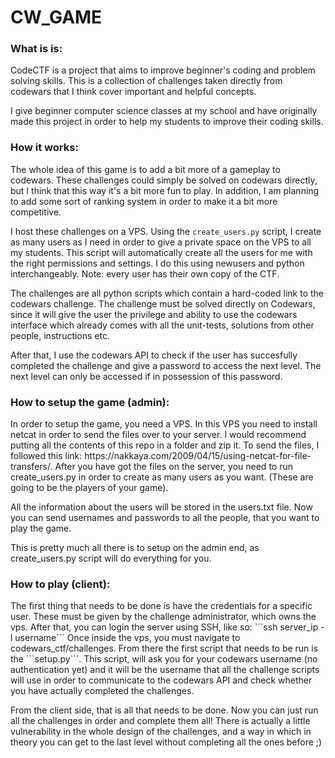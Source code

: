 <h1> CW_GAME </h1>

<h3> What is is: </h3>
CodeCTF is a project that aims to improve beginner's coding and problem solving skills. This is a collection of challenges taken directly from codewars that I think cover important and helpful concepts.

I give beginner computer science classes at my school and have originally made this project in order to help my students to improve their coding skills.

<h3> How it works: </h3>
The whole idea of this game is to add a bit more of a gameplay to codewars. These challenges could simply be solved on codewars directly, but I think that this way it's a bit more fun to play. In addition, I am planning to add some sort of ranking system in order to make it a bit more competitive.

I host these challenges on a VPS. Using the ```create_users.py``` script, I create as many users as I need in order to give a private space on the VPS to all my students. This script will automatically create all the users for me with the right permissions and settings. I do this using newusers and python interchangeably. Note: every user has their own copy of the CTF.

The challenges are all python scripts which contain a hard-coded link to the codewars challenge. The challenge must be solved directly on Codewars, since it will give the user the privilege and ability to use the codewars interface which already comes with all the unit-tests, solutions from other people, instructions etc.

After that, I use the codewars API to check if the user has succesfully completed the challenge and give a password to access the next level. The next level can only be accessed if in possession of this password.

<h3> How to setup the game (admin): </h3>
In order to setup the game, you need a VPS. In this VPS you need to install netcat in order to send the files over to your server. I would recommend putting all the contents of this repo in a folder and zip it. To send the files, I followed this link: https://nakkaya.com/2009/04/15/using-netcat-for-file-transfers/. After you have got the files on the server, you need to run create_users.py in order to create as many users as you want. (These are going to be the players of your game).

All the information about the users will be stored in the users.txt file. Now you can send usernames and passwords to all the people, that you want to play the game.

This is pretty much all there is to setup on the admin end, as create_users.py script will do everything for you.

<h3> How to play (client): </h3>
The first thing that needs to be done is have the credentials for a specific user. These must be given by the challenge administrator, which owns the vps. After that, you can login the server using SSH, like so:
```ssh server_ip -l username``` Once inside the vps, you must navigate to codewars_ctf/challenges. From there the first script that needs to be run is the ```setup.py```. This script, will ask you for your codewars username (no authentication yet) and it will be the username that all the challenge scripts will use in order to communicate to the codewars API and check whether you have actually completed the challenges.

From the client side, that is all that needs to be done. Now you can just run all the challenges in order and complete them all! There is actually a little vulnerability in the whole design of the challenges, and a way in which in theory you can get to the last level without completing all the ones before ;)

